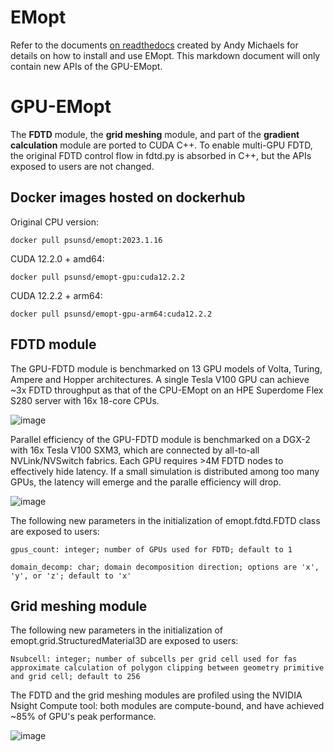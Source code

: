 # EMopt
Refer to the documents [on readthedocs](https://emopt.readthedocs.io/en/latest/) created by Andy Michaels for details on how to install and use EMopt.  This markdown document will only contain new APIs of the GPU-EMopt.

# GPU-EMopt
The **FDTD** module, the **grid meshing** module, and part of the **gradient calculation** module are ported to CUDA C++.  To enable multi-GPU FDTD, the original FDTD control flow in fdtd.py is absorbed in C++, but the APIs exposed to users are not changed.

## Docker images hosted on dockerhub
Original CPU version:

    docker pull psunsd/emopt:2023.1.16
CUDA 12.2.0 + amd64: 

    docker pull psunsd/emopt-gpu:cuda12.2.2
CUDA 12.2.2 + arm64: 
    
    docker pull psunsd/emopt-gpu-arm64:cuda12.2.2

## FDTD module
The GPU-FDTD module is benchmarked on 13 GPU models of Volta, Turing, Ampere and Hopper architectures.  A single Tesla V100 GPU can achieve ~3x FDTD throughput as that of the CPU-EMopt on an HPE Superdome Flex S280 server with 16x 18-core CPUs.

![image](https://github.com/psunsd/emopt/assets/61566314/436c1790-d0fe-4a05-8592-eef22500a4de)

Parallel efficiency of the GPU-FDTD module is benchmarked on a DGX-2 with 16x Tesla V100 SXM3, which are connected by all-to-all NVLink/NVSwitch fabrics.  Each GPU requires >4M FDTD nodes to effectively hide latency.  If a small simulation is distributed among too many GPUs, the latency will emerge and the paralle efficiency will drop.

![image](https://github.com/psunsd/emopt/assets/61566314/26cc6c93-0beb-4b89-bf5b-ae0f431ddba1)

The following new parameters in the initialization of emopt.fdtd.FDTD class are exposed to users:

    gpus_count: integer; number of GPUs used for FDTD; default to 1
  
    domain_decomp: char; domain decomposition direction; options are 'x', 'y', or 'z'; default to 'x'

## Grid meshing module
The following new parameters in the initialization of emopt.grid.StructuredMaterial3D are exposed to users:

    Nsubcell: integer; number of subcells per grid cell used for fas approximate calculation of polygon clipping between geometry primitive and grid cell; default to 256

The FDTD and the grid meshing modules are profiled using the NVIDIA Nsight Compute tool: both modules are compute-bound, and have achieved ~85% of GPU's peak performance.

![image](https://github.com/psunsd/emopt/assets/61566314/b9af4f52-8499-442c-98ce-84597ffd3e95)


